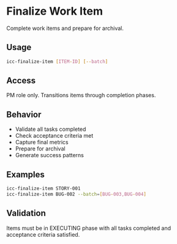 # Finalize Work Item

Complete work items and prepare for archival.

## Usage
```bash
icc-finalize-item [ITEM-ID] [--batch]
```

## Access
PM role only. Transitions items through completion phases.

## Behavior
- Validate all tasks completed
- Check acceptance criteria met
- Capture final metrics
- Prepare for archival
- Generate success patterns

## Examples
```bash
icc-finalize-item STORY-001
icc-finalize-item BUG-002 --batch=[BUG-003,BUG-004]
```

## Validation
Items must be in EXECUTING phase with all tasks completed and acceptance criteria satisfied.